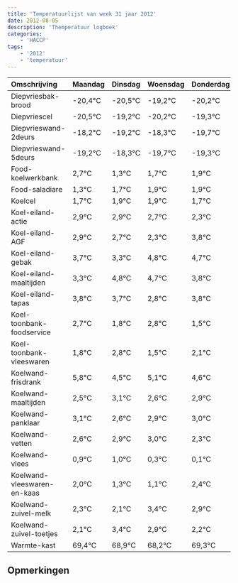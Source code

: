 ```yaml
---
title: 'Temperatuurlijst van week 31 jaar 2012'
date: 2012-08-05
description: 'Themperatuur logboek'
categories:
    - 'HACCP'
tags:
    - '2012'
    - 'temperatuur'
---
```

|Omschrijving|Maandag|Dinsdag|Woensdag|Donderdag|Vrijdag|Zaterdag|Zondag|
|:---|:---|:---|:---|:---|:---|:---|:---|
|Diepvriesbak-brood|-20,4°C|-20,5°C|-19,2°C|-20,2°C|-19,3°C|-20,7°C|-20,3°C|
|Diepvriescel|-20,5°C|-19,2°C|-20,2°C|-19,3°C|-20,7°C|-20,3°C|-20,1°C|
|Diepvrieswand-2deurs|-18,2°C|-19,2°C|-18,3°C|-19,7°C|-19,3°C|-19,1°C|-19,1°C|
|Diepvrieswand-5deurs|-19,2°C|-18,3°C|-19,7°C|-19,3°C|-19,1°C|-19,1°C|-19,3°C|
|Food-koelwerkbank|2,7°C|1,3°C|1,7°C|1,9°C|1,9°C|1,7°C|1,3°C|
|Food-saladiare|1,3°C|1,7°C|1,9°C|1,9°C|1,7°C|1,3°C|2,8°C|
|Koelcel|1,7°C|1,9°C|1,9°C|1,7°C|1,3°C|2,8°C|2,7°C|
|Koel-eiland-actie|2,9°C|2,9°C|2,7°C|2,3°C|3,8°C|3,7°C|2,8°C|
|Koel-eiland-AGF|2,9°C|2,7°C|2,3°C|3,8°C|3,7°C|2,8°C|3,8°C|
|Koel-eiland-gebak|3,7°C|3,3°C|4,8°C|4,7°C|3,8°C|4,8°C|3,5°C|
|Koel-eiland-maaltijden|3,3°C|4,8°C|4,7°C|3,8°C|4,8°C|3,5°C|4,1°C|
|Koel-eiland-tapas|3,8°C|3,7°C|2,8°C|3,8°C|2,5°C|3,1°C|2,6°C|
|Koel-toonbank-foodservice|2,7°C|1,8°C|2,8°C|1,5°C|2,1°C|1,6°C|1,9°C|
|Koel-toonbank-vleeswaren|1,8°C|2,8°C|1,5°C|2,1°C|1,6°C|1,9°C|2,0°C|
|Koelwand-frisdrank|5,8°C|4,5°C|5,1°C|4,6°C|4,9°C|5,0°C|4,3°C|
|Koelwand-maaltijden|2,5°C|3,1°C|2,6°C|2,9°C|3,0°C|2,3°C|2,1°C|
|Koelwand-panklaar|3,1°C|2,6°C|2,9°C|3,0°C|2,3°C|2,1°C|3,4°C|
|Koelwand-vetten|2,6°C|2,9°C|3,0°C|2,3°C|2,1°C|3,4°C|2,9°C|
|Koelwand-vlees|0,9°C|1,0°C|0,3°C|0,1°C|1,4°C|0,9°C|0,2°C|
|Koelwand-vleeswaren-en-kaas|2,0°C|1,3°C|1,1°C|2,4°C|1,9°C|1,2°C|2,3°C|
|Koelwand-zuivel-melk|2,3°C|2,1°C|3,4°C|2,9°C|2,2°C|3,3°C|2,3°C|
|Koelwand-zuivel-toetjes|2,1°C|3,4°C|2,9°C|2,2°C|3,3°C|2,3°C|3,3°C|
|Warmte-kast|69,4°C|68,9°C|68,2°C|69,3°C|68,3°C|69,3°C|68,0°C|

## Opmerkingen


